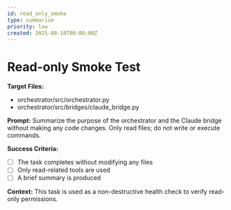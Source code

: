 ```yaml
---
id: read_only_smoke
type: summarize
priority: low
created: 2025-08-18T00:00:00Z
---
```


# Read-only Smoke Test

**Target Files:**
- orchestrator/src/orchestrator.py
- orchestrator/src/bridges/claude_bridge.py

**Prompt:**
Summarize the purpose of the orchestrator and the Claude bridge without making any code changes. Only read files; do not write or execute commands.

**Success Criteria:**
- [ ] The task completes without modifying any files
- [ ] Only read-related tools are used
- [ ] A brief summary is produced

**Context:**
This task is used as a non-destructive health check to verify read-only permissions.


